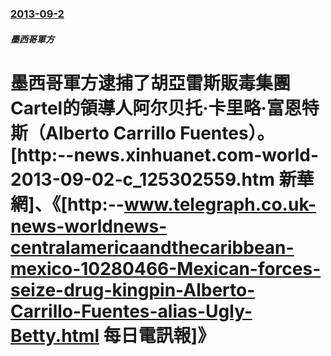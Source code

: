 ### [2013-09-2](/news/2013/09/2/index.md)

##### 墨西哥軍方
#  墨西哥軍方逮捕了胡亞雷斯販毒集團 Cartel的領導人阿尔贝托·卡里略·富恩特斯（Alberto Carrillo Fuentes）。[http:--news.xinhuanet.com-world-2013-09-02-c_125302559.htm 新華網]、《[http:--www.telegraph.co.uk-news-worldnews-centralamericaandthecaribbean-mexico-10280466-Mexican-forces-seize-drug-kingpin-Alberto-Carrillo-Fuentes-alias-Ugly-Betty.html 每日電訊報]》



